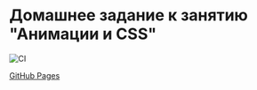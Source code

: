# Домашнее задание к занятию "Анимации и CSS"

![CI](https://github.com/SukhovAlex96/ahj-1/actions/workflows/web.yml/badge.svg)

[GitHub Pages](https://sukhovalex96.github.io/ahj---9/)
